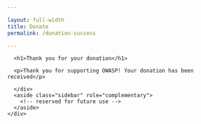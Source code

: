 ```yaml
---

layout: full-width
title: Donate
permalink: /donation-success

---
```



<div style="margin: 0px;">

  <div class="col-sidebar">
    <div class="main-wrapper" style="padding: 0px;">
      <div>

      <h1>Thank you for your donation</h1>

      <p>Thank you for supporting OWASP! Your donation has been received</p>

      </div>
      <aside class="sidebar" role="complementary">
        <!-- reserved for future use -->
      </aside>
    </div>
  </div>

</div>



